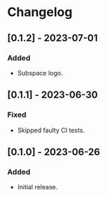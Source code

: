 # Changelog

## [0.1.2] - 2023-07-01

### Added

- Subspace logo.

## [0.1.1] - 2023-06-30

### Fixed

- Skipped faulty CI tests.

## [0.1.0] - 2023-06-26

### Added

- Initial release.
